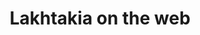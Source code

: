 ---
layout: home
title: "Lakhtakia on the web"
description: "Data Scientist turned Product Manager"
tags: [ml, data, about, princeton, stanford, society]
image:
  feature: typewriter.jpg
---
